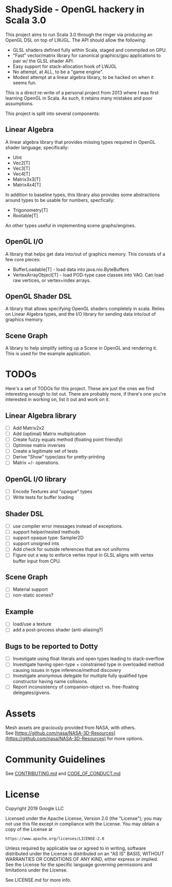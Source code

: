 # ShadySide - OpenGL hackery in Scala 3.0

This project aims to run Scala 3.0 through the ringer via producing 
an OpenGL DSL on top of LWJGL.  The API should allow the following:

- GLSL shaders defined fully within Scala, staged and commpiled on GPU.
- "Fast" vector/matrix library for canonical graphics/gpu applications to
  pair w/ the GLSL shader API.
- Easy support for stack-allocation hook of LWJGL
- No attempt, at ALL, to be a "game engine".
- Modest attempt at a linear algebra library, to be hacked on
  when it seems fun.

This is a direct re-write of a personal project from 2013 where I was first learning OpenGL in Scala.  As such, it retains many mistakes
and poor assumptions.  

This project is split into several components:

## Linear Algebra
A linear algebra library that provides missing types required in OpenGL shader language, specifically:

* UInt
* Vec2[T]
* Vec3[T]
* Vec4[T]
* Matrix3x3[T]
* Matrix4x4[T]

In addition to baseline types, this library also provides some abstractions around types to be usable for numbers, specfically:

* Trigonometry[T]
* Rootable[T]

An other types useful in implementing scene graphs/engines.

## OpenGL I/O
A library that helps get data into/out of graphics memory.  This consists of a few core pieces:

* BufferLoadable[T] - load data into java.nio.ByteBuffers
* VertexArrayObject[T] - load POD-type case classes into VAO.  Can load raw vertices, or vertex+index arrays.

## OpenGL Shader DSL
A library that allows specifying OpenGL shaders completely in scala.  Relies on Linear Algebra types, and the I/O library for sending
data into/out of graphics memory.

## Scene Graph
A library to help simplify setting up a Scene in OpenGL and rendering it.   This is used for the example application.

# TODOs

Here's a set of TODOs for this project.  These are just the ones we find interesting enough to list out.  There are probably more, if there's one you're interested in working on, list it out and work on it.

## Linear Algebra library
- [ ] Add Matrix2x2
- [ ] Add (optimal) Matrix multiplication
- [ ] Create fuzzy equals method (floating point friendly)
- [ ] Optimise matrix inverses
- [ ] Create a legitimate set of tests
- [ ] Derive "Show" typeclass for pretty-printing
- [ ] Matrix +/- operations.

## OpenGL I/O library
- [ ] Encode Textures and "opaque" types
- [ ] Write tests for buffer loading

## Shader DSL
- [ ] use compiler error messages instead of exceptions.
- [ ] support helper/nested methods
- [ ] support opaque type: Sampler2D
- [ ] support unsigned ints
- [ ] Add check for outside references that are not uniforms
- [ ] Figure out a way to enforce vertex input in GLSL aligns with vertex buffer input from CPU.

## Scene Graph
- [ ] Material support
- [ ] non-static scenes?

## Example
- [ ] load/use a texture
- [ ] add a post-process shader (anti-aliasing?)

## Bugs to be reported to Dotty

- [ ] Investigate using float literals and open types leading to stack-overflow
- [ ] Investigate having open-type + constrained type in overloaded method causing
  issues in type inference/method discovery
- [ ] Investigate anonymous delegate for multiple fully qualified type constructor
  having name collisions.
- [ ] Report inconsistency of companion-object vs. free-floating delegates/givens.  

# Assets

Mesh assets are graciously provided from NASA, with others.  
See [https://github.com/nasa/NASA-3D-Resources](https://github.com/nasa/NASA-3D-Resources) for more options.

# Community Guidelines

See [CONTRIBUTING.md](CONTRIBUTING.md) and [CODE_OF_CONDUCT.md](CODE_OF_CONDUCT.md)

# License

Copyright 2019 Google LLC

Licensed under the Apache License, Version 2.0 (the "License");
you may not use this file except in compliance with the License.
You may obtain a copy of the License at

    https://www.apache.org/licenses/LICENSE-2.0

Unless required by applicable law or agreed to in writing, software
distributed under the License is distributed on an "AS IS" BASIS,
WITHOUT WARRANTIES OR CONDITIONS OF ANY KIND, either express or implied.
See the License for the specific language governing permissions and
limitations under the License.

See LICENSE.md for more info.